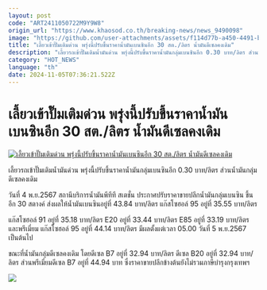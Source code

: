 ```yaml
---
layout: post
code: "ART2411050722M9Y9W8"
origin_url: "https://www.khaosod.co.th/breaking-news/news_9490098"
image: "https://github.com/user-attachments/assets/f114d77b-a450-4491-ba03-ff41dbb3bd8c"
title: "เลี้ยวเข้าปั๊มเติมด่วน พรุ่งนี้ปรับขึ้นราคาน้ำมันเบนซินอีก 30 สต./ลิตร น้ำมันดีเซลคงเดิม"
description: "เลี้ยวรถเข้าปั๊มเติมน้ำมันด่วน พรุ่งนี้ปรับขึ้นราคาน้ำมันกลุ่มเบนซินอีก 0.30 บาท/ลิตร ส่วนน้ำมันกลุ่มดีเซลคงเดิม"
category: "HOT_NEWS"
language: "th"
date: 2024-11-05T07:36:21.522Z
---
```


# เลี้ยวเข้าปั๊มเติมด่วน พรุ่งนี้ปรับขึ้นราคาน้ำมันเบนซินอีก 30 สต./ลิตร น้ำมันดีเซลคงเดิม

[![เลี้ยวเข้าปั๊มเติมด่วน พรุ่งนี้ปรับขึ้นราคาน้ำมันเบนซินอีก 30 สต./ลิตร น้ำมันดีเซลคงเดิม](https://www.khaosod.co.th/wpapp/uploads/2024/11/price-2.jpg "เลี้ยวเข้าปั๊มเติมด่วน พรุ่งนี้ปรับขึ้นราคาน้ำมันเบนซินอีก 30 สต./ลิตร น้ำมันดีเซลคงเดิม")](https://www.khaosod.co.th/wpapp/uploads/2024/11/price-2.jpg)

เลี้ยวรถเข้าปั๊มเติมน้ำมันด่วน พรุ่งนี้ปรับขึ้นราคาน้ำมันกลุ่มเบนซินอีก 0.30 บาท/ลิตร ส่วนน้ำมันกลุ่มดีเซลคงเดิม

วันที่ 4 พ.ย.2567 สถานีบริการน้ำมันพีทีที สเตชั่น ประกาศปรับราคาขายปลีกน้ำมันกลุ่มเบนซิน ขึ้นอีก 30 สตางค์ ส่งผลให้น้ำมันเบนซินอยู่ที่ 43.84 บาท/ลิตร แก๊สโซฮอล์ 95 อยู่ที่ 35.55 บาท/ลิตร

แก๊สโซฮอล์ 91 อยู่ที่ 35.18 บาท/ลิตร E20 อยู่ที่ 33.44 บาท/ลิตร E85 อยู่ที่ 33.19 บาท/ลิตร และพรีเมี่ยม แก๊สโซฮอล์ 95 อยู่ที่ 44.14 บาท/ลิตร มีผลตั้งแต่เวลา 05.00 วันที่ 5 พ.ย.2567 เป็นต้นไป

ขณะที่น้ำมันกลุ่มดีเซลคงเดิม โดยดีเซล B7 อยู่ที่ 32.94 บาท/ลิตร ดีเซล B20 อยู่ที่ 32.94 บาท/ลิตร ส่วนพรีเมี่ยมดีเซล B7 อยู่ที่ 44.94 บาท ซึ่งราคาขายปลีกข้างต้นยังไม่รวมภาษีบำรุงกรุงเทพฯ

[![](https://www.khaosod.co.th/wpapp/uploads/2024/11/465594336_959854856170026_3469865970404078765_n.jpg)](https://www.khaosod.co.th/wpapp/uploads/2024/11/465594336_959854856170026_3469865970404078765_n.jpg)
